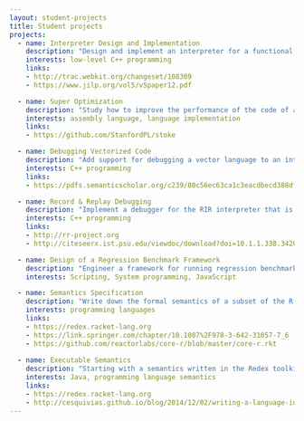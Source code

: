 ```yaml
---
layout: student-projects
title: Student projects
projects:
  - name: Interpreter Design and Implementation
    description: "Design and implement an interpreter for a functional, lazy programming language with high-level vectorized operations. The interpreter will work on a multi-level stack-based intermediate representation called RIR."
    interests: low-level C++ programming
    links: 
    - http://trac.webkit.org/changeset/108309
    - https://www.jilp.org/vol5/v5paper12.pdf

  - name: Super Optimization
    description: "Study how to improve the performance of the code of a language implementation, such as an interpreter core loop, with the use of a stochastic optimizer. A stochastic optimizer, such as STOKE, uses random search to generate extremely efficient versions of short code snippets."
    interests: assembly language, language implementation
    links: 
    - https://github.com/StanfordPL/stoke

  - name: Debugging Vectorized Code
    description: "Add support for debugging a vector language to an interpreter. This work can be extended with integration to an IDE. Support for breakpoints and watchpoint."
    interests: C++ programming
    links: 
    - https://pdfs.semanticscholar.org/c239/80c56ec63ca1c3eacdbecd388df47d4c926a.pdf

  - name: Record & Replay Debugging
    description: "Implement a debugger for the RIR interpreter that is able to record and replay executions deterministically with minimal overhead."
    interests: C++ programming
    links: 
    - http://rr-project.org
    - http://citeseerx.ist.psu.edu/viewdoc/download?doi=10.1.1.338.3420&rep=rep1&type=pdfAnal

  - name: Design of a Regression Benchmark Framework
    description: "Engineer a framework for running regression benchmarks, and visualize the results on each commit of a system. Track performance and memory footprint, as well as other health indicators."
    interests: Scripting, System programming, JavaScript

  - name: Semantics Specification
    description: "Write down the formal semantics of a subset of the R language using a lightweight semantic specification tool such as Redex. Define the semantics of features such as objects and lazy evaluation. Implement a test suite that validates the correctness of the semantics."
    interests: programming languages
    links:
    - https://redex.racket-lang.org
    - https://link.springer.com/chapter/10.1007%2F978-3-642-31057-7_6
    - https://github.com/reactorlabs/core-r/blob/master/core-r.rkt
    
  - name: Executable Semantics
    description: "Starting with a semantics written in the Redex toolkit, convert that semantics to an abstract syntax tree interpreter in the Truffle/Graal format. Evaluate the performance of the original interpreter and the Truffle variant."
    interests: Java, programming language semantics
    links:
    - https://redex.racket-lang.org
    - http://cesquivias.github.io/blog/2014/12/02/writing-a-language-in-truffle-part-2-using-truffle-and-graal
---
```

